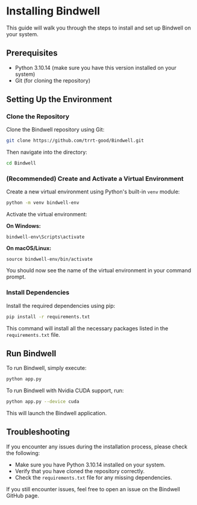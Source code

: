**Installing Bindwell**
=====================

This guide will walk you through the steps to install and set up Bindwell on your system.

**Prerequisites**
---------------

* Python 3.10.14 (make sure you have this version installed on your system)
* Git (for cloning the repository)

**Setting Up the Environment**
-----------------------------

### Clone the Repository

Clone the Bindwell repository using Git:

```bash
git clone https://github.com/trrt-good/Bindwell.git
```

Then navigate into the directory:

```bash
cd Bindwell
```

### (Recommended) Create and Activate a Virtual Environment

Create a new virtual environment using Python's built-in `venv` module:

```bash
python -m venv bindwell-env
```

Activate the virtual environment:

**On Windows:**
```
bindwell-env\Scripts\activate
```

**On macOS/Linux:**
```
source bindwell-env/bin/activate
```

You should now see the name of the virtual environment in your command prompt.

### Install Dependencies

Install the required dependencies using pip:

```bash
pip install -r requirements.txt
```

This command will install all the necessary packages listed in the `requirements.txt` file.

**Run Bindwell**
--------------

To run Bindwell, simply execute:

```bash
python app.py
```

To run Bindwell with Nvidia CUDA support, run:

```bash
python app.py --device cuda
```

This will launch the Bindwell application.

**Troubleshooting**
---------------

If you encounter any issues during the installation process, please check the following:

* Make sure you have Python 3.10.14 installed on your system.
* Verify that you have cloned the repository correctly.
* Check the `requirements.txt` file for any missing dependencies.

If you still encounter issues, feel free to open an issue on the Bindwell GitHub page.
